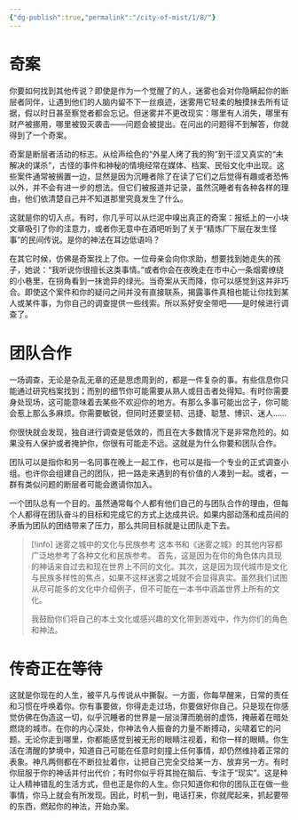 ```yaml
---
{"dg-publish":true,"permalink":"/city-of-mist/1/8/"}
---
```


# 奇案
你要如何找到其他传说？即使是作为一个觉醒了的人，迷雾也会对你隐瞒起你的断层者同伴，让遇到他们的人脑内留不下一丝痕迹，迷雾用它轻柔的触摸抹去所有证据，假以时日甚至察觉者都会忘记。但迷雾并不更改现实：哪里有人消失，哪里有财产被挪用，哪里被毁灭袭击——问题会被提出。在问出的问题得不到解答，你就得到了一个奇案。

奇案是断层者活动的标志。从绘声绘色的“外星人烤了我的狗”到干涩又真实的“未解决的谋杀”，古怪的事件和神秘的情境经常在媒体、档案、民俗文化中出现。这些案件通常被搁置一边，显然是因为沉睡者除了在读了它们之后觉得有趣或者恐怖以外，并不会有进一步的想法。但它们被报道并记录，虽然沉睡者有各种各样的理由，他们依清楚自己并不知道那里究竟发生了什么。

这就是你的切入点。有时，你几乎可以从烂泥中嗅出真正的奇案：报纸上的一小块文章吸引了你的注意力，或者你无意中在酒吧听到了关于“精炼厂下层在发生怪事”的民间传说。是你的神法在耳边低语吗？

在其它时候，仿佛是奇案找上了你。一位母亲会向你求助，想要找到她走失的孩子，她说：“我听说你很擅长这类事情。”或者你会在夜晚走在市中心一条烟雾缭绕的小巷里，在拐角看到一抹诡异的绿光。当奇案从天而降，你可以感觉到这并非巧合。即使这个案件和你的疑问之间并没有直接联系，揭露事件真相也能让你找到某人或某件事，为你自己的调查提供一些线索。所以系好安全带吧——是时候进行调查了。

# 团队合作
一场调查，无论是杂乱无章的还是思虑周到的，都是一件复杂的事。有些信息你只能通过研究档案找到；而别的细节你可能需要从熟人或目击者处得知。有时你需要身处现场，这可能意味着去某些不欢迎你的地方。有那么多事可能出岔子，你可能会惹上那么多麻烦。你需要敏锐，但同时还要坚韧、迅捷、聪慧、博识、迷人……

你很快就会发现，独自进行调查是低效的，而且在大多数情况下是非常危险的。如果没有人保护或者掩护你，你很有可能走不远。这就是为什么你要和团队合作。

团队可以是指你和另一名同事在晚上一起工作，也可以是指一个专业的正式调查小组。也许你会组建自己的团队，把一路走来遇到的有价值的人凑到一起。或者，一群有类似问题的断层者可能会邀请你加入。

一个团队总有一个目的。虽然通常每个人都有他们自己的与团队合作的理由，但每个人都得在团队奋斗的目标和完成它的方式上达成共识。如果内部动荡和成员间的矛盾为团队的团结带来了压力，那么共同目标就是让团队走下去。

>[!info] 迷雾之城中的文化与民族参考
>这本书和《迷雾之城》的其他内容都广泛地参考了各种文化和民族参考。 首先，这是因为在你的角色体内具现的神话来自过去和现在世界上不同的文化。其次，这是因为现代城市是文化与民族多样性的焦点，如果不这样迷雾之城就不会显得真实。虽然我们试图从尽可能多的文化中介绍例子，但不可能在一本书中涵盖世界上所有的文化。
>
>我鼓励你们将自己的本土文化或感兴趣的文化带到游戏中，作为你们的角色和神法。

# 传奇正在等待
这就是你现在的人生，被平凡与传说从中撕裂。一方面，你每早醒来，日常的责任和习惯在呼唤着你。你有事要做，你得走走过场，你要做好你自己。只是现在你感觉仿佛在伪造这一切，似乎沉睡者的世界是一层淡薄而脆弱的虚饰，掩蔽着在暗处燃烧的城市。在你的内心深处，你神法令人振奋的力量不断搏动，尖啸着它的问题。无论你走到哪里，你都能感觉到被无形的眼睛注视着，和你一样的眼睛。你生活在清醒的梦境中，知道自己可能在任意时刻撞上任何事情，却仍然维持着正常的表象。神凡两侧都在不断拉扯着你，让把自己完全交给某一方、放弃另一方。有时你屈服于你的神话并付出代价；有时你似乎将其抛在脑后、专注于“现实”。这是种让人精神错乱的生活方式，但也正是你的人生。你只知道你和你的团队正在做一些事情，你马上就会有所发现。因此，时机一到，电话打来，你就爬起来，抓起要带的东西，燃起你的神法，开始办案。